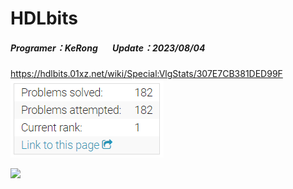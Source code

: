# HDLbits
##### Programer：KeRong &nbsp;&nbsp;&nbsp;&nbsp;&nbsp;&nbsp;Update：2023/08/04
https://hdlbits.01xz.net/wiki/Special:VlgStats/307E7CB381DED99F
![image](https://github.com/kerong2002/HDLbits/blob/main/HDLbits_stats.PNG)

![](https://i.imgur.com/71zVY4U.gif)
